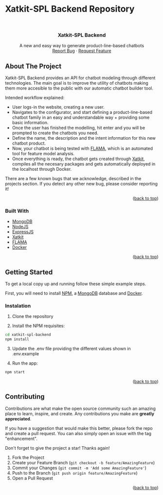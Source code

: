 # Xatkit-SPL Backend Repository

<div id="top"></div>
<br />
<div align="center">

  <h3 align="center">Xatkit-SPL Backend</h3>

  <p align="center">
    A new and easy way to generate product-line-based chatbots
    <br />
    <a href="https://github.com/diverso-lab/xatkit-spl-backend/issues">Report Bug</a>
    ·
    <a href="https://github.com/diverso-lab/xatkit-spl-backend/issues">Request Feature</a>
  </p>
</div>

<!-- ABOUT THE PROJECT -->
## About The Project

Xatkit-SPL Backend provides an API for chatbot modeling through different technologies. The main goal is to improve the utility of chatbots making them more accesible to the public with our automatic chatbot builder tool.

Intended workflow explained:
* User logs-in the website, creating a new user.
* Navigates to the configurator, and start defining a product-line-based chatbot family in an easy and understandable way + providing some basic information.
* Once the user has finished the modelling, hit enter and you will be prompted to create the chatbots you need.
* Define the name, the description and the intent information for this new chatbot product.
* Now, your chatbot is being tested with [FLAMA](https://github.com/diverso-lab/core), which is an automated tool for feature model analysis.
* Once everything is ready, the chatbot gets created through [Xatkit](https://github.com/joszamama/xatkit-main), compiles all the necesary packages and gets automatically deployed in the localhost through Docker.

There are a few known bugs that we acknowledge, described in the projects section. If you detect any other new bug, please consider reporting it!

<p align="right">(<a href="#top">back to top</a>)</p>



### Built With

* [MongoDB](https://www.mongodb.com/)
* [NodeJS](https://nodejs.org/en/)
* [ExpressJS](https://expressjs.com/es/)
* [Xatkit](https://xatkit.com/)
* [FLAMA](https://github.com/diverso-lab/core)
* [Docker](https://www.docker.com/)

<p align="right">(<a href="#top">back to top</a>)</p>



<!-- GETTING STARTED -->
## Getting Started

To get a local copy up and running follow these simple example steps.

First, you will need to install [NPM](https://nodejs.org/en/download/), a [MongoDB](https://www.mongodb.com/) database and [Docker](https://docs.docker.com/desktop/).

### Instalation

1. Clone the repository

2. Install the NPM requisites:
  ```sh
  cd xatkit-spl-backend
  npm install
  ```
3. Update the .env file providing the different values shown in .env.example

4. Run the app:
  ```sh
  npm start
  ```

<p align="right">(<a href="#top">back to top</a>)</p>

<!-- CONTRIBUTING -->
## Contributing

Contributions are what make the open source community such an amazing place to learn, inspire, and create. Any contributions you make are **greatly appreciated**.

If you have a suggestion that would make this better, please fork the repo and create a pull request. You can also simply open an issue with the tag "enhancement".

Don't forget to give the project a star! Thanks again!

1. Fork the Project
2. Create your Feature Branch (`git checkout -b feature/AmazingFeature`)
3. Commit your Changes (`git commit -m 'Add some AmazingFeature'`)
4. Push to the Branch (`git push origin feature/AmazingFeature`)
5. Open a Pull Request

<p align="right">(<a href="#top">back to top</a>)</p>
